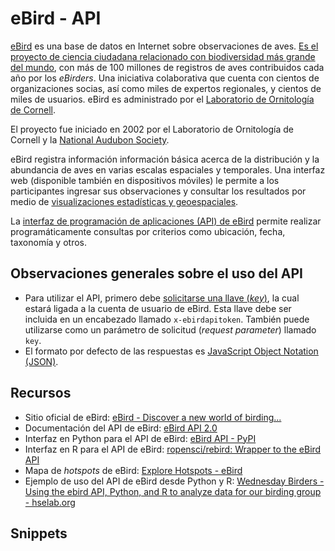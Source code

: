 # eBird - API
[eBird](https://ebird.org/) es una base de datos en Internet sobre observaciones de aves. [Es el proyecto de ciencia ciudadana relacionado con biodiversidad más grande del mundo](https://ebird.org/about), con más de 100 millones de registros de aves contribuidos cada año por los _eBirders_. Una iniciativa colaborativa que cuenta con cientos de organizaciones socias, así como miles de expertos regionales, y cientos de miles de usuarios. eBird es administrado por el [Laboratorio de Ornitología de Cornell](https://www.birds.cornell.edu/).

El proyecto fue iniciado en 2002 por el Laboratorio de Ornitología de Cornell y la [National Audubon Society](https://www.audubon.org/).

eBird registra información información básica acerca de la distribución y la abundancia de aves en varias escalas espaciales y temporales. Una interfaz web (disponible también en dispositivos móviles) le permite a los participantes ingresar sus observaciones y consultar los resultados por medio de [visualizaciones estadísticas y geoespaciales](https://ebird.org/explore).

La [interfaz de programación de aplicaciones (API) de eBird](https://documenter.getpostman.com/view/664302/S1ENwy59?version=latest) permite realizar programáticamente consultas por criterios como ubicación, fecha, taxonomía y otros.

## Observaciones generales sobre el uso del API
* Para utilizar el API, primero debe [solicitarse una llave (_key_)](https://ebird.org/api/keygen), la cual estará ligada a la cuenta de usuario de eBird. Esta llave debe ser incluida en un encabezado llamado ```x-ebirdapitoken```. También puede utilizarse como un parámetro de solicitud (_request parameter_) llamado ```key```.
* El formato por defecto de las respuestas es [JavaScript Object Notation (JSON)](https://json.org/).

## Recursos
* Sitio oficial de eBird: [eBird - Discover a new world of birding...](https://ebird.org/)
* Documentación del API de eBird: [eBird API 2.0](https://documenter.getpostman.com/view/664302/S1ENwy59?version=latest)
* Interfaz en Python para el API de eBird: [eBird API - PyPI](https://pypi.org/project/ebird-api/)
* Interfaz en R para el API de eBird: [ropensci/rebird: Wrapper to the eBird API](https://github.com/ropensci/rebird)
* Mapa de _hotspots_ de eBird: [Explore Hotspots - eBird](https://ebird.org/hotspots)
* Ejemplo de uso del API de eBird desde Python y R: [Wednesday Birders - Using the ebird API, Python, and R to analyze data for our birding group - hselab.org](http://hselab.org/wednesday-birders-using-the-ebird-api-python-and-r-to-analyze-data-for-our-birding-group.html)

## Snippets
